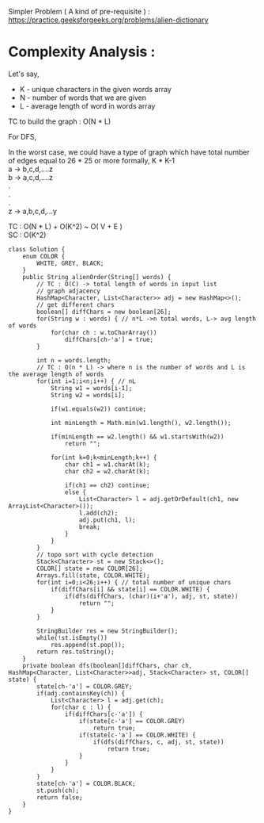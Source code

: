Simpler Problem ( A kind of pre-requisite ) : https://practice.geeksforgeeks.org/problems/alien-dictionary

# Complexity Analysis : 

Let's say, 
* K - unique characters in the given words array
* N - number of words that we are given
* L - average length of word in words array

TC to build the graph : O(N * L) <br>

For DFS, 

In the worst case, we could have a type of graph which have total number of edges equal to 26 * 25 or more formally, K * K-1 <br>
a -> b,c,d,....z <br>
b -> a,c,d,....z <br>
. <br>
. <br>
. <br>
z -> a,b,c,d,...y <br>

TC : O(N * L) + O(K^2) ~  O( V + E ) <br>
SC : O(K^2)
 

```
class Solution {
    enum COLOR {
        WHITE, GREY, BLACK;
    }
    public String alienOrder(String[] words) {
        // TC : O(C) -> total length of words in input list
        // graph adjacency
        HashMap<Character, List<Character>> adj = new HashMap<>();
        // get different chars
        boolean[] diffChars = new boolean[26];
        for(String w : words) { // n*L ->n total words, L-> avg length of words
            for(char ch : w.toCharArray())
                diffChars[ch-'a'] = true;
        }
        
        int n = words.length;
        // TC : O(n * L) -> where n is the number of words and L is the average length of words
        for(int i=1;i<n;i++) { // nL
            String w1 = words[i-1];
            String w2 = words[i];
            
            if(w1.equals(w2)) continue;
            
            int minLength = Math.min(w1.length(), w2.length());
            
            if(minLength == w2.length() && w1.startsWith(w2))
                return "";
            
            for(int k=0;k<minLength;k++) {
                char ch1 = w1.charAt(k);
                char ch2 = w2.charAt(k);
                
                if(ch1 == ch2) continue;
                else {
                    List<Character> l = adj.getOrDefault(ch1, new ArrayList<Character>());
                    l.add(ch2);
                    adj.put(ch1, l);
                    break;
                }
            }
        }
        // topo sort with cycle detection
        Stack<Character> st = new Stack<>();
        COLOR[] state = new COLOR[26];
        Arrays.fill(state, COLOR.WHITE);
        for(int i=0;i<26;i++) { // total number of unique chars
            if(diffChars[i] && state[i] == COLOR.WHITE) {
                if(dfs(diffChars, (char)(i+'a'), adj, st, state))
                    return "";
            }
        }
        
        StringBuilder res = new StringBuilder();
        while(!st.isEmpty()) 
            res.append(st.pop());
        return res.toString();
    }
    private boolean dfs(boolean[]diffChars, char ch, HashMap<Character, List<Character>>adj, Stack<Character> st, COLOR[] state) {
        state[ch-'a'] = COLOR.GREY;
        if(adj.containsKey(ch)) {
            List<Character> l = adj.get(ch);
            for(char c : l) {
                if(diffChars[c-'a']) {
                    if(state[c-'a'] == COLOR.GREY)
                        return true;
                    if(state[c-'a'] == COLOR.WHITE) {
                        if(dfs(diffChars, c, adj, st, state))
                            return true;
                    }
                }
            }
        }
        state[ch-'a'] = COLOR.BLACK;
        st.push(ch);
        return false;
    }
}
```
